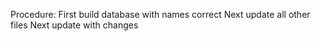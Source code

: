 Procedure:
First build database with names correct
Next update all other files
Next update with changes